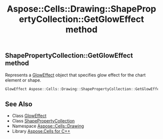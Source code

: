 ﻿---
title: Aspose::Cells::Drawing::ShapePropertyCollection::GetGlowEffect method
linktitle: GetGlowEffect
second_title: Aspose.Cells for C++ API Reference
description: 'Aspose::Cells::Drawing::ShapePropertyCollection::GetGlowEffect method. Represents a GlowEffect object that specifies glow effect for the chart element or shape in C++.'
type: docs
weight: 600
url: /cpp/aspose.cells.drawing/shapepropertycollection/getgloweffect/
---
## ShapePropertyCollection::GetGlowEffect method


Represents a [GlowEffect](../../gloweffect/) object that specifies glow effect for the chart element or shape.

```cpp
GlowEffect Aspose::Cells::Drawing::ShapePropertyCollection::GetGlowEffect()
```

## See Also

* Class [GlowEffect](../../gloweffect/)
* Class [ShapePropertyCollection](../)
* Namespace [Aspose::Cells::Drawing](../../)
* Library [Aspose.Cells for C++](../../../)
